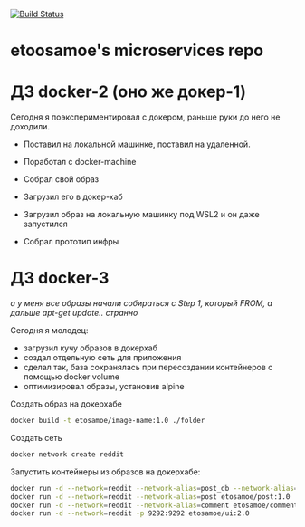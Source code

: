 [![Build Status](https://travis-ci.com/Otus-DevOps-2020-05/etoosamoe_microservices.svg?branch=master)](https://travis-ci.com/Otus-DevOps-2020-05/etoosamoe_microservices)

# etoosamoe's microservices repo

# ДЗ docker-2 (оно же докер-1)

Сегодня я поэкспериментировал с докером, раньше руки до него не доходили.
* Поставил на локальной машинке, поставил на удаленной.
* Поработал с docker-machine

* Собрал свой образ
* Загрузил его в докер-хаб
* Загрузил образ на локальную машинку под WSL2 и он даже запустился

* Собрал прототип инфры

# ДЗ docker-3

_а у меня все образы начали собираться с Step 1, который FROM, а дальше apt-get update.. странно_

Сегодня я молодец:
* загрузил кучу образов в докерхаб
* создал отдельную сеть для приложения
* сделал так, база сохранялась при пересоздании контейнеров с помощью docker volume
* оптимизировал образы, установив alpine

Создать образ на докерхабе

```bash
docker build -t etosamoe/image-name:1.0 ./folder
```

Создать сеть

```bash
docker network create reddit
```

Запустить контейнеры из образов на докерхабе:

```bash
docker run -d --network=reddit --network-alias=post_db --network-alias=comment_db -v reddit_db:/data/db mongo:latest
docker run -d --network=reddit --network-alias=post etosamoe/post:1.0
docker run -d --network=reddit --network-alias=comment etosamoe/comment:1.0
docker run -d --network=reddit -p 9292:9292 etosamoe/ui:2.0
```
